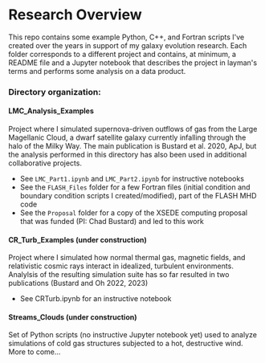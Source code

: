 # Research Overview

This repo contains some example Python, C++, and Fortran scripts I've created over the years in support of my galaxy evolution research. Each folder corresponds to a different project and contains, at minimum, a README file and a Jupyter notebook that describes the project in layman's terms and performs some analysis on a data product. 

### Directory organization:

  #### LMC_Analysis_Examples
  Project where I simulated supernova-driven outflows of gas from the Large Magellanic Cloud, a dwarf satellite galaxy currently infalling through the halo of the Milky Way. The main publication is Bustard et al. 2020, ApJ, but the analysis performed in this directory has also been used in additional collaborative projects. <br>
  - See `LMC_Part1.ipynb` and `LMC_Part2.ipynb` for instructive notebooks <br>
  - See the `FLASH_Files` folder for a few Fortran files (initial condition and boundary condition scripts I created/modified), part of the FLASH MHD code <br>
  - See the `Proposal` folder for a copy of the XSEDE computing proposal that was funded (PI: Chad Bustard) and led to this work <br>
  
  #### CR_Turb_Examples (under construction)
  Project where I simulated how normal thermal gas, magnetic fields, and relativistic cosmic rays interact in idealized, turbulent environments. Analylsis of the resulting simulation suite has so far resulted in two publications (Bustard and Oh 2022, 2023) <br>
  - See CRTurb.ipynb for an instructive notebook <br>
  
  #### Streams_Clouds (under construction)
  Set of Python scripts (no instructive Jupyter notebook yet) used to analyze simulations of cold gas structures subjected to a hot, destructive wind. More to come...
  
  
  
